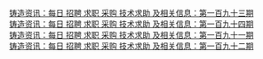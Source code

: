   
[铸造资讯：每日 招聘 求职 采购 技术求助 及相关信息：第一百九十三期](http://www.dianyue.me/archives/879/jgz8mzbe4cft2wuq/)  
[铸造资讯：每日 招聘 求职 采购 技术求助 及相关信息：第一百九十四期](http://www.dianyue.me/archives/894/2187cx3i4wgz5qrv/)  
[铸造资讯：每日 招聘 求职 采购 技术求助 及相关信息：第一百九十一期](http://www.dianyue.me/archives/862/yg5y9aq1x1j4gi0g/)  
[铸造资讯：每日 招聘 求职 采购 技术求助 及相关信息：第一百九十二期](http://www.dianyue.me/archives/871/phuhf0hhpdz25zp1/)